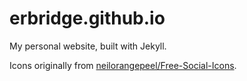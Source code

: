 # erbridge.github.io

My personal website, built with Jekyll.

Icons originally from [neilorangepeel/Free-Social-Icons](https://github.com/neilorangepeel/Free-Social-Icons).
